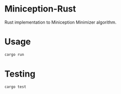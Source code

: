 # Miniception-Rust
Rust implementation to Miniception Minimizer algorithm.

# Usage
```bash
cargo run
```

# Testing
```bash
cargo test
```